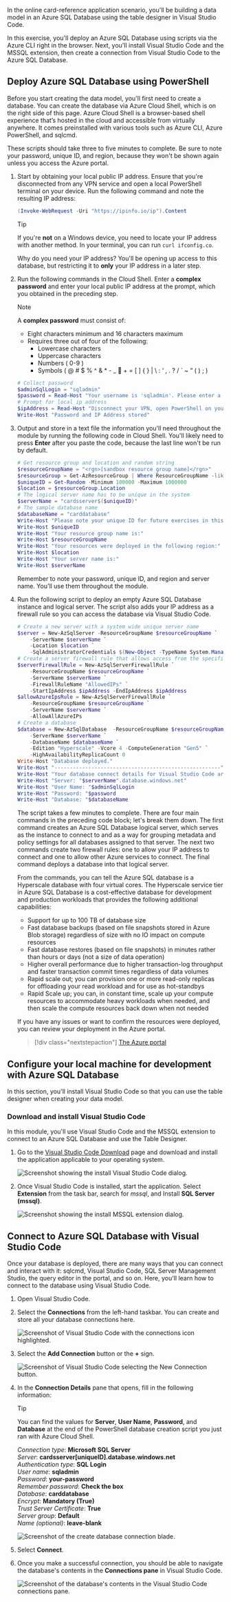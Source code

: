 In the online card-reference application scenario, you'll be building a data model in an Azure SQL Database using the table designer in Visual Studio Code.

In this exercise, you'll deploy an Azure SQL Database using scripts via the Azure CLI right in the browser. Next, you'll install Visual Studio Code and the MSSQL extension, then create a connection from Visual Studio Code to the Azure SQL Database.

## Deploy Azure SQL Database using PowerShell

Before you start creating the data model, you'll first need to create a database. You can create the database via Azure Cloud Shell, which is on the right side of this page. Azure Cloud Shell is a browser-based shell experience that’s hosted in the cloud and accessible from virtually anywhere. It comes preinstalled with various tools such as Azure CLI, Azure PowerShell, and sqlcmd.

These scripts should take three to five minutes to complete. Be sure to note your password, unique ID, and region, because they won't be shown again unless you access the Azure portal.

1. Start by obtaining your local public IP address. Ensure that you're disconnected from any VPN service and open a local PowerShell terminal on your device. Run the following command and note the resulting IP address:

    ```powershell
    (Invoke-WebRequest -Uri "https://ipinfo.io/ip").Content
    ```

    > [!TIP]
    > If you're **not** on a Windows device, you need to locate your IP address with another method. In your terminal, you can run `curl ifconfig.co`.

    Why do you need your IP address? You'll be opening up access to this database, but restricting it to **only** your IP address in a later step.

1. Run the following commands in the Cloud Shell. Enter a **complex password** and enter your local public IP address at the prompt, which you obtained in the preceding step.

    > [!NOTE]
    > A **complex password** must consist of:
    >
    > * Eight characters minimum and 16 characters maximum
    > * Requires three out of four of the following:
    >   * Lowercase characters
    >   * Uppercase characters
    >   * Numbers ( 0-9 )
    >   * Symbols ( @ # $ % ^ & * - _  + = [ ] { } | \ : ‘ , . ? / ` ~ “ ( ) ; )

    ```powershell
    # Collect password 
    $adminSqlLogin = "sqladmin"
    $password = Read-Host "Your username is 'sqladmin'. Please enter a password for your Azure SQL Database server that meets the password requirements"
    # Prompt for local ip address
    $ipAddress = Read-Host "Disconnect your VPN, open PowerShell on your machine and run '(Invoke-WebRequest -Uri "https://ipinfo.io/ip").Content'. Please enter the value (include periods) next to 'Address': "
    Write-Host "Password and IP Address stored"
    ```

1. Output and store in a text file the information you'll need throughout the module by running the following code in Cloud Shell. You'll likely need to press **Enter** after you paste the code, because the last line won't be run by default.

    ```powershell
    # Get resource group and location and random string
    $resourceGroupName = "<rgn>[sandbox resource group name]</rgn>"
    $resourceGroup = Get-AzResourceGroup | Where ResourceGroupName -like $resourceGroupName
    $uniqueID = Get-Random -Minimum 100000 -Maximum 1000000
    $location = $resourceGroup.Location
    # The logical server name has to be unique in the system
    $serverName = "cardsserver$($uniqueID)"
    # The sample database name
    $databaseName = "carddatabase"    
    Write-Host "Please note your unique ID for future exercises in this module:"  
    Write-Host $uniqueID
    Write-Host "Your resource group name is:"
    Write-Host $resourceGroupName
    Write-Host "Your resources were deployed in the following region:"
    Write-Host $location
    Write-Host "Your server name is:"
    Write-Host $serverName
    ```

    Remember to note your password, unique ID, and region and server name. You'll use them throughout the module.

1. Run the following script to deploy an empty Azure SQL Database instance and logical server. The script also adds your IP address as a firewall rule so you can access the database via Visual Studio Code.

    ```powershell
    # Create a new server with a system wide unique server name
    $server = New-AzSqlServer -ResourceGroupName $resourceGroupName `
        -ServerName $serverName `
        -Location $location `
        -SqlAdministratorCredentials $(New-Object -TypeName System.Management.Automation.PSCredential -ArgumentList $adminSqlLogin, $(ConvertTo-SecureString -String $password -AsPlainText -Force))
    # Create a server firewall rule that allows access from the specified IP range and all Azure services
    $serverFirewallRule = New-AzSqlServerFirewallRule `
        -ResourceGroupName $resourceGroupName `
        -ServerName $serverName `
        -FirewallRuleName "AllowedIPs" `
        -StartIpAddress $ipAddress -EndIpAddress $ipAddress 
    $allowAzureIpsRule = New-AzSqlServerFirewallRule `
        -ResourceGroupName $resourceGroupName `
        -ServerName $serverName `
        -AllowAllAzureIPs
    # Create a database
    $database = New-AzSqlDatabase  -ResourceGroupName $resourceGroupName `
        -ServerName $serverName `
        -DatabaseName $databaseName `
        -Edition "Hyperscale" -Vcore 4 -ComputeGeneration "Gen5" `
        -HighAvailabilityReplicaCount 0
    Write-Host "Database deployed."
    Write-Host "------------------------------------------------------"
    Write-Host "Your database connect details for Visual Studio Code are:"
    Write-Host "Server: "$serverName".database.windows.net"
    Write-Host "User Name: "$adminSqlLogin
    Write-Host "Password: "$password
    Write-Host "Database: "$databaseName
    ```

    The script takes a few minutes to complete. There are four main commands in the preceding code block; let's break them down. The first command creates an Azure SQL Database logical server, which serves as the instance to connect to and as a way for grouping metadata and policy settings for all databases assigned to that server. The next two commands create two firewall rules: one to allow your IP address to connect and one to allow other Azure services to connect. The final command deploys a database into that logical server.

    From the commands, you can tell the Azure SQL database is a Hyperscale database with four virtual cores. The Hyperscale service tier in Azure SQL Database is a cost-effective database for development and production workloads that provides the following additional capabilities:

    * Support for up to 100 TB of database size
    * Fast database backups (based on file snapshots stored in Azure Blob storage) regardless of size with no IO impact on compute resources
    * Fast database restores (based on file snapshots) in minutes rather than hours or days (not a size of data operation)
    * Higher overall performance due to higher transaction-log throughput and faster transaction commit times regardless of data volumes
    * Rapid scale out; you can provision one or more read-only replicas for offloading your read workload and for use as hot-standbys
    * Rapid Scale up; you can, in constant time, scale up your compute resources to accommodate heavy workloads when needed, and then scale the compute resources back down when not needed

    If you have any issues or want to confirm the resources were deployed, you can review your deployment in the Azure portal.

    > [!div class="nextstepaction"]
    > [The Azure portal](https://portal.azure.com/learn.docs.microsoft.com/?azure-portal=true)

## Configure your local machine for development with Azure SQL Database

In this section, you'll install Visual Studio Code so that you can use the table designer when creating your data model.

### Download and install Visual Studio Code

In this module, you'll use Visual Studio Code and the MSSQL extension to connect to an Azure SQL Database and use the Table Designer.

1. Go to the [Visual Studio Code Download](https://code.visualstudio.com/download) page and download and install the application applicable to your operating system.

    ![Screenshot showing the install Visual Studio Code dialog.](../media/install-vs-code-1.png)

1. Once Visual Studio Code is installed, start the application. Select **Extension** from the task bar, search for *mssql*, and Install **SQL Server (mssql)**.

    ![Screenshot showing the install MSSQL extension dialog.](../media/install-vs-code-2.png)

## Connect to Azure SQL Database with Visual Studio Code

Once your database is deployed, there are many ways that you can connect and interact with it: sqlcmd, Visual Studio Code, SQL Server Management Studio, the query editor in the portal, and so on. Here, you'll learn how to connect to the database using Visual Studio Code.

1. Open Visual Studio Code.

1. Select the **Connections** from the left-hand taskbar. You can create and store all your database connections here.

    ![Screenshot of Visual Studio Code with the connections icon highlighted.](../media/create-connection-1.png)

1. Select the **Add Connection** button or the **+** sign.

    ![Screenshot of Visual Studio Code selecting the New Connection button.](../media/create-connection-2.png)

1. In the **Connection Details** pane that opens, fill in the following information:

    > [!TIP]
    > You can find the values for **Server**, **User Name**, **Password**, and **Database** at the end of the PowerShell database creation script you just ran with Azure Cloud Shell.

    *Connection type*: **Microsoft SQL Server**  
    *Server*: **cardsserver[uniqueID].database.windows.net**  
    *Authentication type*: **SQL Login**  
    *User name*: **sqladmin**  
    *Password*: **your-password**  
    *Remember password*: **Check the box**  
    *Database*: **carddatabase**  
    *Encrypt*: **Mandatory (True)**  
    *Trust Server Certificate*: **True**  
    *Server group*: **Default**  
    *Name (optional)*: **leave-blank**  

    ![Screenshot of the create database connection blade.](../media/create-connection-3.png)
1. Select **Connect**.
1. Once you make a successful connection, you should be able to navigate the database's contents in the **Connections pane** in Visual Studio Code.

    ![Screenshot of the database's contents in the Visual Studio Code connections pane.](../media/create-connection-4.png)
